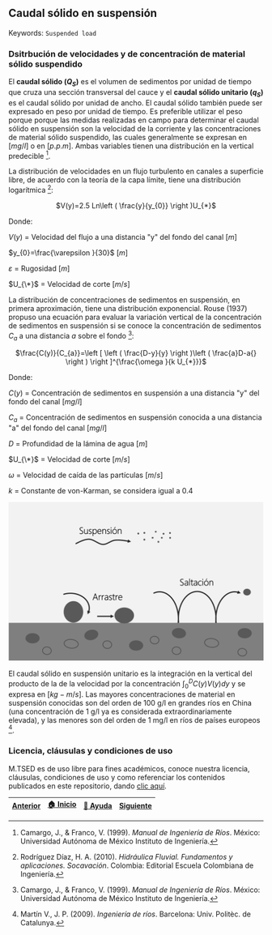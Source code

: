 ## Caudal sólido en suspensión
Keywords: `Suspended load`

### Dsitrbución de velocidades y de concentración de material sólido suspendido

El **caudal sólido $(Q_{S})$** es el volumen de sedimentos por unidad de tiempo que cruza una sección transversal del cauce y el **caudal sólido unitario $(q_{S})$** es el caudal sólido por unidad de ancho. El caudal sólido también puede ser expresado en peso por unidad de tiempo. Es preferible utilizar el peso porque porque las medidas realizadas en campo para determinar el caudal sólido en suspensión son la velocidad de la corriente y las concentraciones de material sólido suspendido, las cuales generalmente se expresan en $[mg/l]$ o en $[p.p.m]$. Ambas variables tienen una distribución en la vertical predecible [^1].

La distribución de velocidades en un flujo turbulento en canales a superficie libre, de acuerdo con la teoría de la capa límite, tiene una distribución logarítmica [^2]:

<div align="center">
$V(y)=2.5 Ln\left ( \frac{y}{y_{0}} \right )U_{*}$
</div>

Donde:

$V(y)$ = Velocidad del flujo a una distancia "y" del fondo del canal $[m]$

$y_{0}=\frac{\varepsilon }{30}$ $[m]$

$\varepsilon$ = Rugosidad $[m]$

$U_{\*}$ = Velocidad de corte $[m/s]$

La distribución de concentraciones de sedimentos en suspensión, en primera aproximación, tiene una distribución exponencial. Rouse (1937) propuso una ecuación para evaluar la variación vertical de la concentración de sedimentos en suspensión si se conoce la concentración de sedimentos $C_{a}$ a una distancia $a$ sobre el fondo [^1]:

<div align="center">
$\frac{C(y)}{C_{a}}=\left [ \left ( \frac{D-y}{y} \right )\left ( \frac{a}D-a{} \right ) \right ]^{\frac{\omega }{k U_{*}}}$
</div>

Donde:

$C(y)$ = Concentración de sedimentos en suspensión a una distancia "y" del fondo del canal $[mg/l]$

$C_{a}$ = Concentración de sedimentos en suspensión conocida a una distancia "a" del fondo del canal $[mg/l]$

$D$ = Profundidad de la lámina de agua $[m]$

$U_{\*}$ = Velocidad de corte $[m/s]$

$\omega$ = Velocidad de caída de las partículas $[m/s]$

$k$ = Constante de von-Karman, se considera igual a 0.4


<div align="center">
  <img src="https://raw.githubusercontent.com/mflatouche/M.TSED/main/Section01/1_TransporteDeSedimentos/Img/1_1.png" width="600px">
</div>

El caudal sólido en suspensión unitario es la integración en la vertical del producto de la de la velocidad por la concentración $\int_{0}^{D}C(y)V(y)dy$ y se expresa en $[kg-m/s]$. Las mayores concentraciones de material en suspensión conocidas son del orden de 100 g/l en grandes ríos en China (una concentración de 1 g/l ya es considerada extraordinariamente elevada), y las menores son del orden de 1 mg/l en ríos de países europeos [^3].

### Licencia, cláusulas y condiciones de uso

M.TSED es de uso libre para fines académicos, conoce nuestra licencia, cláusulas, condiciones de uso y como referenciar los contenidos publicados en este repositorio, dando [clic aquí](https://github.com/mflatouche/M.TSED/wiki/License).


| [Anterior]() | [:house: Inicio](https://github.com/mflatouche/M.TSED/wiki) | [:beginner: Ayuda]()  | [Siguiente]() |
|---------------------------------------------------------------------------------|------------------------------------------------------------|------------------------------------------------------------------------|-----------------------------------------------------------------------------------|

[^1]: Camargo, J., & Franco, V. (1999). _Manual de Ingeniería de Ríos_. México: Universidad Autónoma de México Instituto de Ingeniería.
[^2]: Rodríguez Díaz, H. A. (2010). _Hidráulica Fluvial. Fundamentos y aplicaciones. Socavación_. Colombia: Editorial Escuela Colombiana de Ingeniería.
[^3]: Martín V., J. P. (2009). _Ingeniería de ríos_. Barcelona: Univ. Politèc. de Catalunya.
